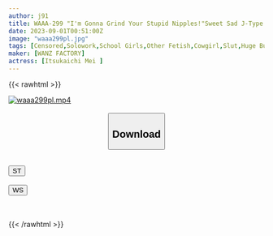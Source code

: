 ```yaml
---
author: j91
title: WAAA-299 "I'm Gonna Grind Your Stupid Nipples!"Sweet Sad J-Type Chikupako Explosive Nuqui School Adhesion Kneading Spider Cowgirl Mei Itsukaichi
date: 2023-09-01T00:51:00Z
image: "waaa299pl.jpg"
tags: [Censored,Solowork,School Girls,Other Fetish,Cowgirl,Slut,Huge Butt	 ]
maker: [WANZ FACTORY]
actress: [Itsukaichi Mei ]
---
```



{{< rawhtml >}}

<div class="video" data-videoid="8DolO6AxzAHogBd">
    <a href="javascript:;">
        <img src="https://my.j91.asia/posts/waaa299pl/waaa299pl.jpg" width="WIDTH" height="HEIGHT" alt="waaa299pl.mp4" loading="lazy">
    </a>
</div>

<script type="text/javascript" src="https://j91.asia/asset/on-demand-st.js"></script>

<br>
  <link rel="stylesheet" href="https://j91.asia/asset/bs5.css">
  
  <center>
  <button class="btn btn-primary" type="button" data-bs-toggle="collapse" data-bs-target=".multi-collapse" aria-expanded="false" aria-controls="multiCollapseExample1 multiCollapseExample2"><h2>Download</h2></button></center>
</p>
<div class="row">
  <div class="col">
    <div class="collapse multi-collapse" id="multiCollapseExample1">
      <div class="card card-body">
	      	      <br>
<div class="buttons">  
<a href="https://streamtape.to/v/8DolO6AxzAHogBd"><button class="btn-hover color-3"><i class="fa fa-download"></i> ST</button></a></div>
    </div>
  </div>
</div>
  <div class="col">
    <div class="collapse multi-collapse" id="multiCollapseExample2">
      <div class="card card-body">
	      <br>
<div class="buttons">
    <a href="https://wolfstream.tv/ij3nstku9ru9"><button class="btn-hover color-9"><i class="fa fa-download"></i> WS</button></a></div>
<br><br>
      </div>
    </div>
  </div>
</div>

{{< /rawhtml >}}
